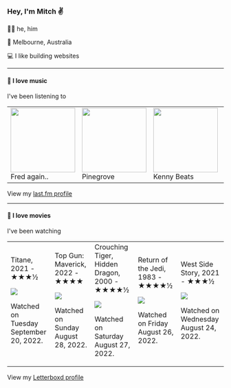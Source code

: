 <article><h3>Hey, I&#x27;m Mitch ✌️</h3><section><p>🙆‍♂️ he, him</p><p>📍 Melbourne, Australia</p><p>💻 I like building websites</p></section><hr/><section><h4>💽 I love music</h4><p>I&#x27;ve been listening to</p><table><tbody><td><img src="https://lastfm.freetls.fastly.net/i/u/174s/b53fb2972136d3b4807ade225392e246.png" height="150px" alt="" role="presentation"/><br/>Fred again..</td><td><img src="https://lastfm.freetls.fastly.net/i/u/174s/c6629582f276e80e1255fccfdafc734e.png" height="150px" alt="" role="presentation"/><br/>Pinegrove</td><td><img src="https://lastfm.freetls.fastly.net/i/u/174s/9bf50e63251b0d8c767ee84a91f2b1cf.png" height="150px" alt="" role="presentation"/><br/>Kenny Beats</td><td><img src="https://lastfm.freetls.fastly.net/i/u/174s/9d884d1a88e348a82e3ff8a36ddf6a3e.png" height="150px" alt="" role="presentation"/><br/>DJ Seinfeld</td><td><img src="https://lastfm.freetls.fastly.net/i/u/174s/8c2b2bf23e814013a4b254e6a52a09b8.png" height="150px" alt="" role="presentation"/><br/>Cloud Nothings</td></tbody></table><span>View my <a href="https://www.last.fm/user/mylsb">last.fm profile</a></span></section><hr/><section><h4>📼 I love movies</h4><p>I&#x27;ve been watching</p><table><tbody><td>Titane, 2021 - ★★★½<br/><span> <p><img src="https://a.ltrbxd.com/resized/film-poster/5/5/6/5/5/3/556553-titane-0-600-0-900-crop.jpg?v=1383f3a942"/></p> <p>Watched on Tuesday September 20, 2022.</p> </span></td><td>Top Gun: Maverick, 2022 - ★★★★<br/><span> <p><img src="https://a.ltrbxd.com/resized/film-poster/2/9/3/4/6/5/293465-top-gun-maverick-0-600-0-900-crop.jpg?v=9f8af0f61b"/></p> <p>Watched on Sunday August 28, 2022.</p> </span></td><td>Crouching Tiger, Hidden Dragon, 2000 - ★★★★½<br/><span> <p><img src="https://a.ltrbxd.com/resized/film-poster/5/1/9/0/5/51905-crouching-tiger-hidden-dragon-0-600-0-900-crop.jpg?v=175886e752"/></p> <p>Watched on Saturday August 27, 2022.</p> </span></td><td>Return of the Jedi, 1983 - ★★★★½<br/><span> <p><img src="https://a.ltrbxd.com/resized/sm/upload/88/lu/ak/8v/5wDrNqePjb5SOucrWQwiFu340vv-0-600-0-900-crop.jpg?v=acc9d9c27b"/></p> <p>Watched on Friday August 26, 2022.</p> </span></td><td>West Side Story, 2021 - ★★★½<br/><span> <p><img src="https://a.ltrbxd.com/resized/sm/upload/yd/j5/tz/up/xW3t04p24jH7aQyq1J63ApAP9gG-0-600-0-900-crop.jpg?v=a25d5f6f88"/></p> <p>Watched on Wednesday August 24, 2022.</p> </span></td></tbody></table><span>View my <a href="https://letterboxd.com/myslab/">Letterboxd profile</a></span></section></article>